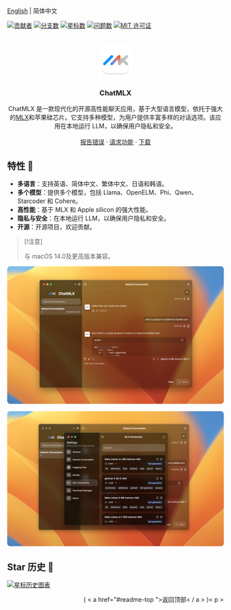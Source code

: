 <a name="readme-top"></a>

[English](./README.md) | 简体中文


[![贡献者][contributors-shield]][contributors-url]
[![分支数][forks-shield]][forks-url]
[![星标数][stars-shield]][stars-url]
[![问题数][issues-shield]][issues-url]
[![MIT 许可证][license-shield]][license-url]


<br />
<div align="center">
  <a href="https://github.com/maiqingqiang/ChatMLX">
    <img src="ChatMLX/Assets.xcassets/AppIcon.appiconset/1024.png" alt="Logo" width="80" height="80">
  </a>

<h3 align="center">ChatMLX</h3>

  <p align="center">
    ChatMLX 是一款现代化的开源高性能聊天应用，基于大型语言模型，依托于强大的<a href="https://github.com/ml-explore/mlx-swift">MLX</a>和苹果硅芯片。它支持多种模型，为用户提供丰富多样的对话选项。该应用在本地运行 LLM，以确保用户隐私和安全。
    <br />
    <br />
    <a href="https://github.com/maiqingqiang/ChatMLX/issues">报告错误</a>
    ·
    <a href="https://github.com/maiqingqiang/ChatMLX/issues">请求功能</a>
    ·
    <a href="https://github.com/maiqingqiang/ChatMLX/releases">下载</a>
  </p>
</div>

## 特性 🚀

- **多语言**：支持英语、简体中文、繁体中文、日语和韩语。
- **多个模型**：提供多个模型，包括 Llama、OpenELM、Phi、Qwen、Starcoder 和 Cohere。
- **高性能**：基于 MLX 和 Apple silicon 的强大性能。
- **隐私与安全**：在本地运行 LLM，以确保用户隐私和安全。
- **开源**：开源项目，欢迎贡献。

> [!注意]
>
> 与 macOS 14.0及更高版本兼容。

![iShot_2024-08-31_23.55.23.png](images/iShot_2024-08-31_23.55.23.png)

![iShot_2024-08-31_23.55.39.png](images/iShot_2024-08-31_23.55.39.png)

## Star 历史 🌟

[![星标历史图表](https://api.star-history.com/svg?repos=maiqingqiang/ChatMLX&type=Date)](https://star-history.com/#maiqingqiang/ChatMLX&Date)

[contributors-shield]: https://img.shields.io/github/contributors/maiqingqiang/ChatMLX.svg?style=for-the-badge
[contributors-url]: https://github.com/maiqingqiang/ChatMLX/graphs/contributors
[forks-shield]: https://img.shields.io/github/forks/maiqingqiang/ChatMLX.svg?style=for-the-badge
[forks-url]: https://github.com/maiqingqiang/ChatMLX/network/members
[stars-shield]: https://img.shields.io/github/stars/maiqingqiang/ChatMLX.svg?style=for-the-badge
[stars-url]: https://github.com/maiqingqiang/ChatMLX/stargazers
[issues-shield]: https://img.shields.io/github/issues/maiqingqiang/ChatMLX.svg?style=for-the-badge
[issues-url]: https://github.com/maiqingqiang/ChatMLX/issues
[license-shield]: https://img.shields.io/github/license/maiqingqiang/ChatMLX.svg?style=for-the-badge
[license-url]: https://github.com/maiqingqiang/ChatMLX/blob/main/LICENSE

<p align ="right">( < a href="#readme-top ">返回顶部< / a > )< p >